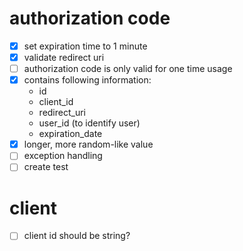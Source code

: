 # authorization code
- [x] set expiration time to 1 minute
- [x] validate redirect uri
- [ ] authorization code is only valid for one time usage
- [x] contains following information:
  - id 
  - client_id
  - redirect_uri
  - user_id (to identify user)
  - expiration_date
- [x] longer, more random-like value
- [ ] exception handling
- [ ] create test

# client
- [ ] client id should be string?
